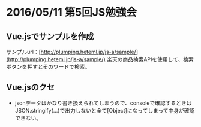 # 2016/05/11 第5回JS勉強会
## Vue.jsでサンプルを作成
サンプルurl：[http://plumping.heteml.jp/js-a/sample/](http://plumping.heteml.jp/js-a/sample/)
楽天の商品検索APIを使用して、検索ボタンを押すとそのワードで検索。

## Vue.jsのクセ
- jsonデータはかなり書き換えられてしまうので、consoleで確認するときはJSON.stringify(...)で出力しないと全て[Object]になってしまって中身が確認できない。